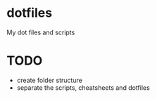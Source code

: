 # dotfiles
My dot files and scripts

# TODO
 - create folder structure
 - separate the scripts, cheatsheets and dotfiles
